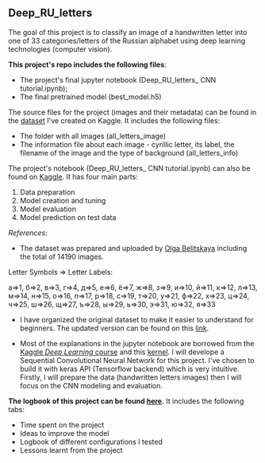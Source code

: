 ## Deep_RU_letters

The goal of this project is to classify an image of a handwritten letter into one of 33 categories/letters of the Russian alphabet using deep learning technologies (computer vision).

**This project's repo includes the following files**:
- The project's final jupyter notebook (Deep_RU_letters_ CNN tutorial.ipynb);
- The final pretrained model (best_model.h5)

The source files for the project (images and their metadata) can be found in the [dataset](https://www.kaggle.com/tatianasnwrt/russian-handwritten-letters) I've created on Kaggle. It includes the following files:
- The folder with all images (all_letters_image)
- The information file about each image - cyrillic letter, its label, the filename of the image and the type of background (all_letters_info)

The project's notebook (Deep_RU_letters_ CNN tutorial.ipynb) can also be found on [Kaggle](https://www.kaggle.com/tatianasnwrt/deep-ru-letters-cnn-tutorial). It has four main parts:

1. Data preparation
2. Model creation and tuning
3. Model evaluation
4. Model prediction on test data

*References*:

- The dataset was prepared and uploaded by [Olga Belitskaya](https://www.kaggle.com/olgabelitskaya) including the total of 14190 images.

Letter Symbols => Letter Labels:

а=>1, б=>2, в=>3, г=>4, д=>5, е=>6, ё=>7, ж=>8, з=>9, и=>10, й=>11, к=>12, л=>13, м=>14, н=>15, о=>16, п=>17, р=>18, с=>19, т=>20, у=>21, ф=>22, х=>23, ц=>24, ч=>25, ш=>26, щ=>27, ъ=>28, ы=>29, ь=>30, э=>31, ю=>32, я=>33

- I have organized the original dataset to make it easier to understand for beginners. The updated version can be found on this [link](https://www.kaggle.com/tatianasnwrt/russian-handwritten-letters).

- Most of the explanations in the jupyter notebook are borrowed from the [Kaggle *Deep Learning* course](https://www.kaggle.com/learn/deep-learning) and this [kernel](https://www.kaggle.com/yassineghouzam/introduction-to-cnn-keras-0-997-top-6/output#Introduction-to-CNN-Keras---Acc-0.997-(top-8%)).
I will develope a Sequential Convolutional Neural Network for this project. I've chosen to build it with keras API (Tensorflow backend) which is very intuitive. Firstly, I will prepare the data (handwritten letters images) then I will focus on the CNN modeling and evaluation.

**The logbook of this project can be found [here](https://docs.google.com/spreadsheets/d/15L4IlWvsdMmVphFHvqlhz3lmE25VTatBQBejyFZUyK0/edit?usp=sharing).** It includes the following tabs:

- Time spent on the project
- Ideas to improve the model
- Logbook of different configurations I tested
- Lessons learnt from the project
